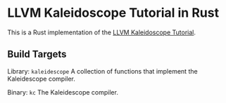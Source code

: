 # LLVM Kaleidoscope Tutorial in Rust

This is a Rust implementation of the [LLVM Kaleidoscope Tutorial](https://llvm.org/docs/tutorial/MyFirstLanguageFrontend/index.html).

## Build Targets

Library: `kaleidescope`
A collection of functions that implement the Kaleidescope compiler.

Binary: `kc`
The Kaleidescope compiler.
